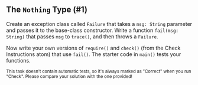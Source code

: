 ## The `Nothing` Type (#1)

Create an exception class called `Failure` that takes a `msg: String` parameter
and passes it to the base-class constructor. Write a function `fail(msg:
String)` that passes `msg` to `trace()`, and then throws a `Failure`.

Now write your own versions of `require()` and `check()` (from the Check
Instructions atom) that use `fail()`. The starter code in `main()` tests your
functions.

<sub> This task doesn't contain automatic tests,
so it's always marked as "Correct" when you run "Check".
Please compare your solution with the one provided! </sub>
